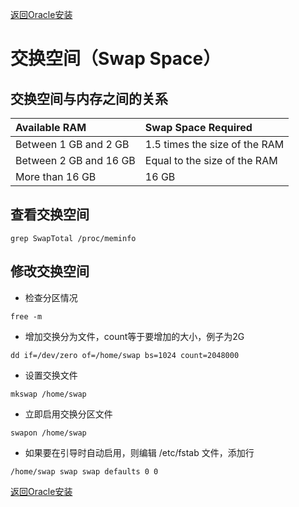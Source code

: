 [返回Oracle安装](/software/oracle11g.md)

# 交换空间（Swap Space）

## 交换空间与内存之间的关系

| Available RAM | Swap Space Required |
| :--- | :--- |
| Between 1 GB and 2 GB | 1.5 times the size of the RAM |
| Between 2 GB and 16 GB | Equal to the size of the RAM |
| More than 16 GB | 16 GB |

## 查看交换空间

```
grep SwapTotal /proc/meminfo
```

## 修改交换空间

* 检查分区情况

```
free -m
```

* 增加交换分为文件，count等于要增加的大小，例子为2G

```
dd if=/dev/zero of=/home/swap bs=1024 count=2048000
```

* 设置交换文件

```
mkswap /home/swap
```

* 立即启用交换分区文件

```
swapon /home/swap
```

* 如果要在引导时自动启用，则编辑 /etc/fstab 文件，添加行

```
/home/swap swap swap defaults 0 0
```





[返回Oracle安装](/software/oracle11g.md)

